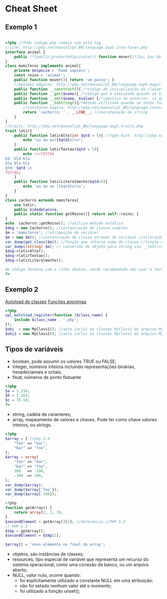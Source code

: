 # Cheat Sheet
## Exemplo 1
```php

<?php //Todo código php começa com esta tag
//link: http://php.net/manual/pt_BR/language.oop5.interfaces.php
interface animal {
 	public /*[public|protected|private]*/ function mover(/*[$a, $a='default']*/);
}
class mamiferos implements animal{
	private $especie = 'homo sapiens';
	const reino = 'animal';
	public function mover(){ return 'um passo'; }
	//métodos mágicos: http://php.net/manual/pt_BR/language.oop5.magic.php
	public function __construct(){ /*código de inicialização da classe*/}
	public function __get($name){ /*código que é executado quando se tenta acesso de leitura direto a um atributo não público*/}
	public function __set($name, $value) {/*identico ao anterior, só que para acesso de escrita*/}
	public function __toString(){/*método utilizado quando se tenta fazer uma conversão do objeto para texto*/
		//constante mágica: http://php.net/manual/pt_BR/language.constants.predefined.php
		return 'cachorro: ' . __LINE__; //concatenação de string 
	}
}
//traits: http://php.net/manual/pt_BR/language.oop5.traits.php
trait latir{
	public function latirAlto(int $qtd = 5){ //type hint: http://php.net/manual/pt_BR/functions.arguments.php#functions.arguments.type-declaration
		echo "au au au({$qtd}x)\n";
	}
	public function latirTextao($qtd = 5){
		echo <<<TEXTAO
bá ´blá blá 
bla bla bla
qtd: $qtd \n
TEXTAO;
	}
	public function latirLiteralmente($qtd=5){
		echo 'au au au ({$qtd}x)\n';
	}
}
class cachorro extends mamiferos{
	use latir;
  	public $idadeCanina;
  	public static function getReino(){ return self::reino; }
}
echo  cachorro::getReino(); //utiliza método estático
$dog = new Cachorro(); //instanciação de classe simples
$m = 'mamiferos'; //atribuição de variável
$m = new $m(); //instanciação de classe através de variável //alteraçãod o tipo da variável m
var_dump(get_class($m)); //função que retorna nome da classe //função de debug
var_dump((string) $m); // conversão de objeto para string via __toString
$dog->latirAlto();
$dog->latirTextao();
$dog->latirLiteralmente();

#o código termina com a linha abaixo, sendo recomendado não usar o fechamento de tag quando se usa arquivo que contém PHP. Para evitar espaços em branco que podem forçar o iníco da sessão ao incluir tais arquivos.
?>
```
## Exemplo 2

[Autoload de classes](http://php.net/manual/pt_BR/language.oop5.autoload.php)
[Funções anonimas](http://php.net/manual/pt_BR/functions.anonymous.php)
```php
<?php
spl_autoload_register(function ($class_name) {
    include $class_name . '.php';
});
$obj  = new MyClass1(); //auto inclui as classes MyClass1 do arquivo MyClass1.php sob demanda
$obj2 = new MyClass2(); //auto inclui as classes MyClass2 do arquivo MyClass2.php sob demanda
```

## Tipos de variáveis
* boolean, pode assumir os valores TRUE ou FALSE;
* integer, números inteiros incluindo representações binárias, hexadeciamais e octais;
* float, números de ponto flutuante
```php
<?php
$a = 1.234; 
$b = 1.2e3; 
$c = 7E-10;
?>
```
* string, cadeia de caracteres;
* array, mapeamento de valores e chaves. Pode ter como chave valores inteiros, ou strings.
```php
<?php
$array = [ //php 5.4
    "foo" => "bar",
    "bar" => "foo",
];
$array = array(
    "foo" => "bar",
    "bar" => "foo",
    100   => -100,
    -100  => 100,
);
var_dump($array);
var_dump($array['foo']);
var_dump($array[-100]);

<?php
function getArray() {
    return array(1, 2, 3);
}
$secondElement = getArray()[1]; //deferência //PHP 5.4
// PHP 5.3
$tmp = getArray();
$secondElement = $tmp[1];

$array[] = 'novo elemento no final do array';
```
* objetos, são instâncias de classes;
* resources, tipo especial de variável que representa um recurso do sistema operacional, como uma conexão de banco, ou um arquivo aberto;
* NULL, valor nulo, ocorre quando:
  * foi explicitamente utilizado a constante NULL em uma atribuição;
  * não foi setado nenhum valor até o momento;
  * foi utilizado a função unset();
